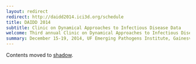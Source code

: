 ```yaml
---
layout: redirect
redirect: http://daidd2014.ici3d.org/schedule
title: DAIDD 2014
subtitle: Clinic on Dynamical Approaches to Infectious Disease Data
welcome: Third annual Clinic on Dynamical Approaches to Infectious Disease Data
summary: December 15-19, 2014, UF Emerging Pathogens Institute, Gainesville, FL, USA
---
```


Contents moved to [shadow](./shadow).
